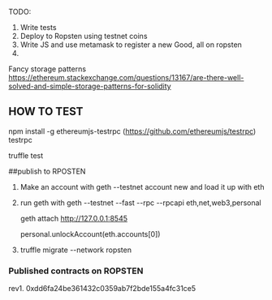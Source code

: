 TODO:

1. Write tests
2. Deploy to Ropsten using testnet coins
3. Write JS and use metamask to register a new Good, all on ropsten
4.


Fancy storage patterns
https://ethereum.stackexchange.com/questions/13167/are-there-well-solved-and-simple-storage-patterns-for-solidity


## HOW TO TEST

npm install -g ethereumjs-testrpc  (https://github.com/ethereumjs/testrpc)
testrpc

truffle test


##publish to RPOSTEN
1. Make an account with geth --testnet account new  and load it up with eth


2. run geth with
    geth --testnet --fast --rpc --rpcapi eth,net,web3,personal

    geth attach http://127.0.0.1:8545


    personal.unlockAccount(eth.accounts[0])

3. truffle migrate --network ropsten


### Published contracts on ROPSTEN
rev1.  0xdd6fa24be361432c0359ab7f2bde155a4fc31ce5

